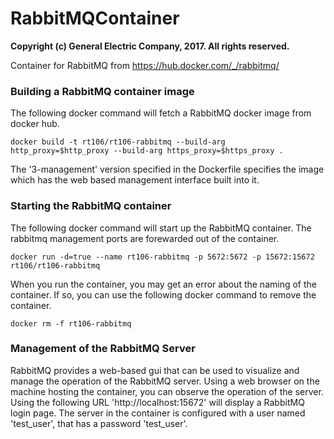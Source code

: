 # RabbitMQContainer

__Copyright (c) General Electric Company, 2017.  All rights reserved.__

Container for RabbitMQ from https://hub.docker.com/_/rabbitmq/

### Building a RabbitMQ container image ###

The following docker command will fetch a RabbitMQ docker image
from docker hub.
~~~
docker build -t rt106/rt106-rabbitmq --build-arg http_proxy=$http_proxy --build-arg https_proxy=$https_proxy .
~~~
The '3-management' version specified in the Dockerfile specifies the image which has the web
based management interface built into it.

### Starting the RabbitMQ container ###

The following docker command will start up the RabbitMQ
container. The rabbitmq management ports are forewarded out of the container.
~~~
docker run -d=true --name rt106-rabbitmq -p 5672:5672 -p 15672:15672 rt106/rt106-rabbitmq
~~~

When you run the container, you may get an error about the naming of the container. If so, you can use the
following docker command to remove the container.

~~~
docker rm -f rt106-rabbitmq
~~~

### Management of the RabbitMQ Server ###

RabbitMQ provides a web-based gui that can be used to visualize and manage the operation of the RabbitMQ server.
Using a web browser on the machine hosting the container, you can observe the operation of the server. Using
the following URL 'http://localhost:15672' will display a RabbitMQ login page. The server in the container is
configured with a user named 'test_user', that has a password 'test_user'.
